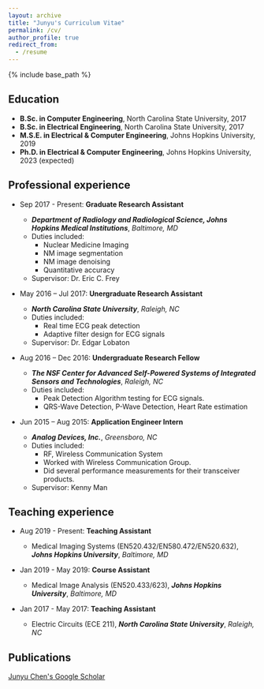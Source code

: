 ```yaml
---
layout: archive
title: "Junyu's Curriculum Vitae"
permalink: /cv/
author_profile: true
redirect_from:
  - /resume
---
```


{% include base_path %}

Education
------
* **B.Sc. in Computer Engineering**, North Carolina State University, 2017
* **B.Sc. in Electrical Engineering**, North Carolina State University, 2017
* **M.S.E. in Electrical & Computer Engineering**, Johns Hopkins University, 2019
* **Ph.D. in Electrical & Computer Engineering**, Johns Hopkins University, 2023 (expected)

Professional experience
------
* Sep 2017 - Present: **Graduate Research Assistant**
  * ***Department of Radiology and Radiological Science, Johns Hopkins Medical Institutions***, *Baltimore, MD*
  * Duties included: 
    * Nuclear Medicine Imaging 
    * NM image segmentation 
    * NM image denoising 
    * Quantitative accuracy
  * Supervisor: Dr. Eric C. Frey

* May 2016 – Jul 2017: **Unergraduate Research Assistant**
  * ***North Carolina State University***, *Raleigh, NC*
  * Duties included: 
    * Real time ECG peak detection 
    * Adaptive filter design for ECG signals 
  * Supervisor: Dr. Edgar Lobaton


* Aug 2016 – Dec 2016: **Undergraduate Research Fellow**
  * ***The NSF Center for Advanced Self-Powered Systems of Integrated Sensors and Technologies***, *Raleigh, NC*
  * Duties included: 
    * Peak Detection Algorithm testing for ECG signals. 
    * QRS-Wave Detection, P-Wave Detection, Heart Rate estimation
    
* Jun 2015 – Aug 2015: **Application Engineer Intern**
  * ***Analog Devices, Inc.***, *Greensboro, NC*
  * Duties included: 
    * RF, Wireless Communication System
    * Worked with Wireless Communication Group.
    * Did several performance measurements for their transceiver products.
  * Supervisor: Kenny Man
 
Teaching experience
------
* Aug 2019 - Present: **Teaching Assistant**
  * Medical Imaging Systems (EN520.432/EN580.472/EN520.632), ***Johns Hopkins University***, *Baltimore, MD*
  
* Jan 2019 - May 2019: **Course Assistant**
  * Medical Image Analysis (EN520.433/623), ***Johns Hopkins University***, *Baltimore, MD*
  
* Jan 2017 - May 2017: **Teaching Assistant**
  * Electric Circuits (ECE 211), ***North Carolina State University***, *Raleigh, NC*

Publications
------
<a href="https://scholar.google.com/citations?user=9jIpgScAAAAJ&hl=en">Junyu Chen's Google Scholar</a>
